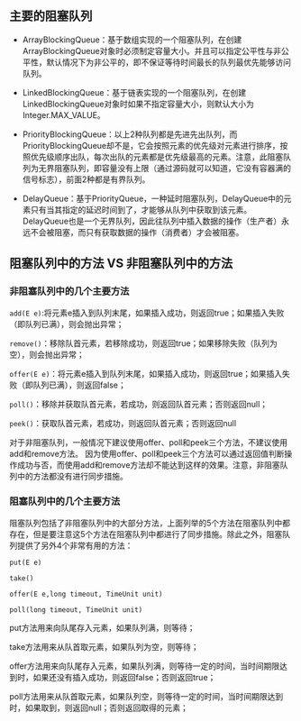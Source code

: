 ## 主要的阻塞队列
* ArrayBlockingQueue：基于数组实现的一个阻塞队列，在创建ArrayBlockingQueue对象时必须制定容量大小。并且可以指定公平性与非公平性，默认情况下为非公平的，即不保证等待时间最长的队列最优先能够访问队列。

* LinkedBlockingQueue：基于链表实现的一个阻塞队列，在创建LinkedBlockingQueue对象时如果不指定容量大小，则默认大小为Integer.MAX_VALUE。

* PriorityBlockingQueue：以上2种队列都是先进先出队列，而PriorityBlockingQueue却不是，它会按照元素的优先级对元素进行排序，按照优先级顺序出队，每次出队的元素都是优先级最高的元素。注意，此阻塞队列为无界阻塞队列，即容量没有上限（通过源码就可以知道，它没有容器满的信号标志），前面2种都是有界队列。

* DelayQueue：基于PriorityQueue，一种延时阻塞队列，DelayQueue中的元素只有当其指定的延迟时间到了，才能够从队列中获取到该元素。DelayQueue也是一个无界队列，因此往队列中插入数据的操作（生产者）永远不会被阻塞，而只有获取数据的操作（消费者）才会被阻塞。

## 阻塞队列中的方法 VS 非阻塞队列中的方法
### 非阻塞队列中的几个主要方法
`add(E e)`:将元素e插入到队列末尾，如果插入成功，则返回true；如果插入失败（即队列已满），则会抛出异常；

`remove()`：移除队首元素，若移除成功，则返回true；如果移除失败（队列为空），则会抛出异常；

`offer(E e)`：将元素e插入到队列末尾，如果插入成功，则返回true；如果插入失败（即队列已满），则返回false；

`poll()`：移除并获取队首元素，若成功，则返回队首元素；否则返回null；

`peek()`：获取队首元素，若成功，则返回队首元素；否则返回null

对于非阻塞队列，一般情况下建议使用offer、poll和peek三个方法，不建议使用add和remove方法。
因为使用offer、poll和peek三个方法可以通过返回值判断操作成功与否，而使用add和remove方法却不能达到这样的效果。注意，非阻塞队列中的方法都没有进行同步措施。

### 阻塞队列中的几个主要方法
阻塞队列包括了非阻塞队列中的大部分方法，上面列举的5个方法在阻塞队列中都存在，但是要注意这5个方法在阻塞队列中都进行了同步措施。除此之外，阻塞队列提供了另外4个非常有用的方法：

`put(E e)`

`take()`

`offer(E e,long timeout, TimeUnit unit)`

`poll(long timeout, TimeUnit unit)`

put方法用来向队尾存入元素，如果队列满，则等待；

take方法用来从队首取元素，如果队列为空，则等待；

offer方法用来向队尾存入元素，如果队列满，则等待一定的时间，当时间期限达到时，如果还没有插入成功，则返回false；否则返回true；

poll方法用来从队首取元素，如果队列空，则等待一定的时间，当时间期限达到时，如果取到，则返回null；否则返回取得的元素；